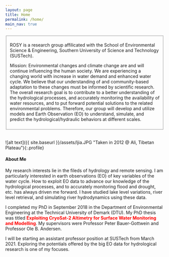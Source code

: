 ```yaml
---
layout: page
title: Home
permalink: /home/
main_nav: true
---
```

<fieldset>
  <p>ROSY is a research group affilicated with the School of Environmental Science & Engineering, Southern University of Science and Technology (SUSTech).</p>
  <p>Mission: Environmental changes and climate change are and will continue influencing the human society. We are experiencing a changing world with increase in water demand and enhanced water cycle. We believe that our understanding of and community-based adaptation to these changes must be informed by scientific research. The overall research goal is to contribute to a better understanding of the hydrological processes, and accurately monitoring the availability of water resources, and to put forward potential solutions to the related environmental problems. Therefore, our group will develop and utilize models and Earth Observation (EO) to understand, simulate, and predict the hydrological/hydraulic behaviors at different scales. </p>
</fieldset>

<br>

![alt text]({{ site.baseurl }}/assets/ljia.JPG "Taken in 2012 @ Ali, Tibetan Plateau"){:.profile}

<h4>About Me</h4>

My research interests lie in the fileds of hydrology and remote sensing. I am particularly interested  in earth observations (EO) of key variables of the water cycle. How to exploit EO data to advance our knowledge of the hydrological processes, and to accurately monitoring flood and drought, etc. has always driven me forward. I have studied lake level variations, river level retrieval, and simulating river hydrodynamics using these data. 

I completed my PhD in September 2018 in the Department of Environmental Engineering at the Technical University of Demark (DTU). My PhD thesis was titled <strong style="color: red;">Exploiting CryoSat-2 Altimetry for Surface Water Monitoring and Modelling</strong>. My supervisors were Professor Peter Bauer-Gottwein and Professor Ole B. Andersen.

I will be starting an assistant professor position at SUSTech from March 2021. Exploring the potentials offered by the big EO data for hydrological research is one of my focuses.     
